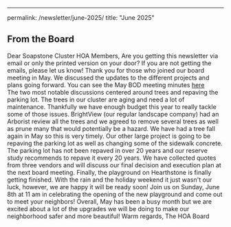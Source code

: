 ---
permalink: /newsletter/june-2025/
title: "June 2025"
## From the Board
Dear Soapstone Cluster HOA Members,
Are you getting this newsletter via email or only the printed version on your door? If you are not getting the emails, please let us know! 
Thank you for those who joined our board meeting in May. We discussed the updates to the different projects and plans going forward. You can see the May BOD meeting minutes [here](https://docs.google.com/document/d/1c6OVN8PPEiqe-sfe-DCRdYNXGB0iQnbY/edit?usp=sharing&ouid=112715785925501502631&rtpof=true&sd=true)  
The two most notable discussions centered around trees and repaving the parking lot. The trees in our cluster are aging and need a lot of maintenance. Thankfully we have enough budget this year to really tackle some of those issues. BrightView (our regular landscape company) had an Arborist review all the trees and we agreed to remove several trees as well as prune many that would potentially be a hazard. We have had a tree fall again in May so this is very timely. 
Our other large project is going to be repaving the parking lot as well as changing some of the sidewalk concrete. The parking lot has not been repaved in over 20 years and our reserve study recommends to repave it every 20 years. We have collected quotes from three vendors and will discuss our final decision and execution plan at the next board meeting.
Finally, the playground on Hearthstone is finally getting finished. With the rain and the holiday weekend it just wasn't our luck, however, we are happy it will be ready soon! Join us on Sunday, June 8th at 11 am  in celebrating the opening of the new playground and come out to meet your neighbors! 
Overall, May has been a busy month but we are excited about a lot of the upgrades we will be doing to make our neighborhood safer and more beautiful!
Warm regards, The HOA Board


